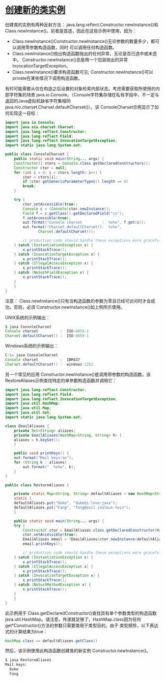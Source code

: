 #   [创建新的类实例](https://docs.oracle.com/javase/tutorial/reflect/member/ctorInstance.html)


创建类的实例有两种反射方法： java.lang.reflect.Constructor.newInstance()和 Class.newInstance()。前者是首选，因此在这些示例中使用，因为：

-	Class.newInstance()Constructor.newInstance()无论参数的数量多少，都可以调用零参数构造函数，同时 可以调用任何构造函数。
-	Class.newInstance()抛出构造函数抛出的任何异常，无论是否已选中或未选中。 Constructor.newInstance()总是用一个包装抛出的异常 InvocationTargetException。
-	Class.newInstance()要求构造函数可见; Constructor.newInstance()可以private在某些情况下调用构造函数。

有时可能需要从仅在构造之后设置的对象检索内部状态。考虑需要获取所使用的内部字符集的场景 java.io.Console。（Console字符集存储在私有字段中，不一定与返回的Java虚拟机缺省字符集相同 java.nio.charset.Charset.defaultCharset()）。该 ConsoleCharset示例显示了如何实现这一目标：

```Java
import java.io.Console;
import java.nio.charset.Charset;
import java.lang.reflect.Constructor;
import java.lang.reflect.Field;
import java.lang.reflect.InvocationTargetException;
import static java.lang.System.out;

public class ConsoleCharset {
    public static void main(String... args) {
	Constructor[] ctors = Console.class.getDeclaredConstructors();
	Constructor ctor = null;
	for (int i = 0; i < ctors.length; i++) {
	    ctor = ctors[i];
	    if (ctor.getGenericParameterTypes().length == 0)
		break;
	}

	try {
	    ctor.setAccessible(true);
 	    Console c = (Console)ctor.newInstance();
	    Field f = c.getClass().getDeclaredField("cs");
	    f.setAccessible(true);
	    out.format("Console charset         :  %s%n", f.get(c));
	    out.format("Charset.defaultCharset():  %s%n",
		       Charset.defaultCharset());

        // production code should handle these exceptions more gracefully
	} catch (InstantiationException x) {
	    x.printStackTrace();
 	} catch (InvocationTargetException x) {
 	    x.printStackTrace();
	} catch (IllegalAccessException x) {
	    x.printStackTrace();
	} catch (NoSuchFieldException x) {
	    x.printStackTrace();
	}
    }
}
```

注意： 
Class.newInstance()只有当构造函数的参数为​​零且已经可访问时才会成功。否则，必须 Constructor.newInstance()如上例所示使用。

UNIX系统的示例输出：

```Java
$ java ConsoleCharset
Console charset          :  ISO-8859-1
Charset.defaultCharset() :  ISO-8859-1

```

Windows系统的示例输出：
```Java
C:\> java ConsoleCharset
Console charset          :  IBM437
Charset.defaultCharset() :  windows-1252
```

另一个常见的应用 Constructor.newInstance()是调用带参数的构造函数。该 RestoreAliases示例查找特定的单参数构造函数并调用它：

```Java
import java.lang.reflect.Constructor;
import java.lang.reflect.Field;
import java.lang.reflect.InvocationTargetException;
import java.util.HashMap;
import java.util.Map;
import java.util.Set;
import static java.lang.System.out;

class EmailAliases {
    private Set<String> aliases;
    private EmailAliases(HashMap<String, String> h) {
	aliases = h.keySet();
    }

    public void printKeys() {
	out.format("Mail keys:%n");
	for (String k : aliases)
	    out.format("  %s%n", k);
    }
}

public class RestoreAliases {

    private static Map<String, String> defaultAliases = new HashMap<String, String>();
    static {
	defaultAliases.put("Duke", "duke@i-love-java");
	defaultAliases.put("Fang", "fang@evil-jealous-twin");
    }

    public static void main(String... args) {
	try {
	    Constructor ctor = EmailAliases.class.getDeclaredConstructor(HashMap.class);
	    ctor.setAccessible(true);
	    EmailAliases email = (EmailAliases)ctor.newInstance(defaultAliases);
	    email.printKeys();

        // production code should handle these exceptions more gracefully
	} catch (InstantiationException x) {
	    x.printStackTrace();
	} catch (IllegalAccessException x) {
	    x.printStackTrace();
	} catch (InvocationTargetException x) {
	    x.printStackTrace();
	} catch (NoSuchMethodException x) {
	    x.printStackTrace();
	}
    }
}
```

此示例用于 Class.getDeclaredConstructor()查找具有单个参数类型的构造函数 java.util.HashMap。请注意，传递就足够了，HashMap.class因为任何get*Constructor()方法的参数只需要类用于类型目的。由于 类型擦除，以下表达式的计算结果为true：
```Java
HashMap.class == defaultAliases.getClass()
```

然后，该示例使用此构造函数创建类的新实例 Constructor.newInstance()。

```Java
$ java RestoreAliases
Mail keys:
  Duke
  Fang

```